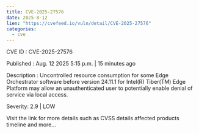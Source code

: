 ```yaml
--- 
title: CVE-2025-27576
date: 2025-8-12
lien: "https://cvefeed.io/vuln/detail/CVE-2025-27576"
categories:
  - cve
---
```


CVE ID : CVE-2025-27576

Published :  Aug. 12
2025
5:15 p.m. | 15 minutes ago

Description : Uncontrolled resource consumption for some Edge Orchestrator software before version 24.11.1 for Intel(R) Tiber(TM) Edge Platform may allow an unauthenticated user to potentially enable denial of service via local access.

Severity: 2.9 | LOW

Visit the link for more details
such as CVSS details
affected products
timeline
and more...
